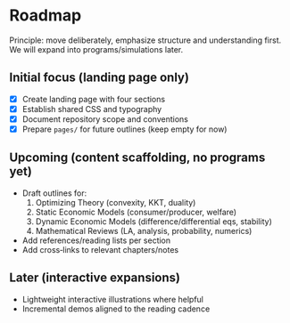 Roadmap
=======

Principle: move deliberately, emphasize structure and understanding first. We will expand into programs/simulations later.

Initial focus (landing page only)
---------------------------------
- [x] Create landing page with four sections
- [x] Establish shared CSS and typography
- [x] Document repository scope and conventions
- [x] Prepare `pages/` for future outlines (keep empty for now)

Upcoming (content scaffolding, no programs yet)
-----------------------------------------------
- Draft outlines for:
  1) Optimizing Theory (convexity, KKT, duality)
  2) Static Economic Models (consumer/producer, welfare)
  3) Dynamic Economic Models (difference/differential eqs, stability)
  4) Mathematical Reviews (LA, analysis, probability, numerics)
- Add references/reading lists per section
- Add cross‑links to relevant chapters/notes

Later (interactive expansions)
------------------------------
- Lightweight interactive illustrations where helpful
- Incremental demos aligned to the reading cadence
